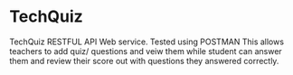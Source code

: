 # TechQuiz
 TechQuiz RESTFUL API Web service. Tested using POSTMAN This allows teachers to add quiz/ questions and veiw them while student can answer them and review their score out with questions they answered correctly. 
